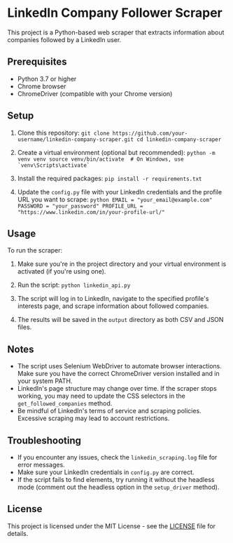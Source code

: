 # LinkedIn Company Follower Scraper

This project is a Python-based web scraper that extracts information about companies followed by a LinkedIn user.

## Prerequisites

- Python 3.7 or higher
- Chrome browser
- ChromeDriver (compatible with your Chrome version)

## Setup

1. Clone this repository:   ```
   git clone https://github.com/your-username/linkedin-company-scraper.git
   cd linkedin-company-scraper   ```

2. Create a virtual environment (optional but recommended):   ```
   python -m venv venv
   source venv/bin/activate  # On Windows, use `venv\Scripts\activate`   ```

3. Install the required packages:   ```
   pip install -r requirements.txt   ```

4. Update the `config.py` file with your LinkedIn credentials and the profile URL you want to scrape:   ```python
   EMAIL = "your_email@example.com"
   PASSWORD = "your_password"
   PROFILE_URL = "https://www.linkedin.com/in/your-profile-url/"   ```

## Usage

To run the scraper:

1. Make sure you're in the project directory and your virtual environment is activated (if you're using one).

2. Run the script:   ```
   python linkedin_api.py   ```

3. The script will log in to LinkedIn, navigate to the specified profile's interests page, and scrape information about followed companies.

4. The results will be saved in the `output` directory as both CSV and JSON files.

## Notes

- The script uses Selenium WebDriver to automate browser interactions. Make sure you have the correct ChromeDriver version installed and in your system PATH.
- LinkedIn's page structure may change over time. If the scraper stops working, you may need to update the CSS selectors in the `get_followed_companies` method.
- Be mindful of LinkedIn's terms of service and scraping policies. Excessive scraping may lead to account restrictions.

## Troubleshooting

- If you encounter any issues, check the `linkedin_scraping.log` file for error messages.
- Make sure your LinkedIn credentials in `config.py` are correct.
- If the script fails to find elements, try running it without the headless mode (comment out the headless option in the `setup_driver` method).

## License

This project is licensed under the MIT License - see the [LICENSE](LICENSE) file for details.
